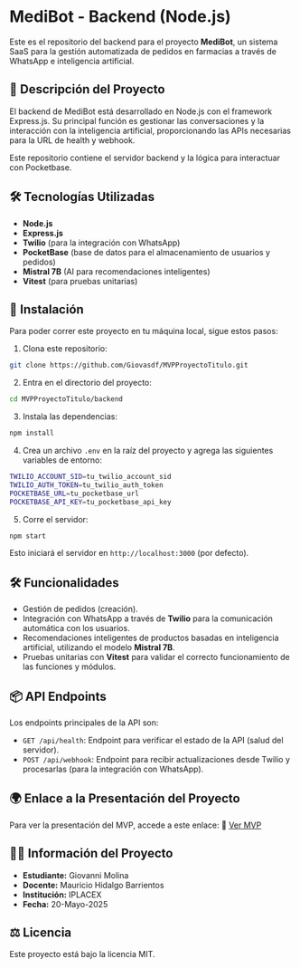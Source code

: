 # MediBot - Backend (Node.js)

Este es el repositorio del backend para el proyecto **MediBot**, un sistema SaaS para la gestión automatizada de pedidos en farmacias a través de WhatsApp e inteligencia artificial.

## 🚀 Descripción del Proyecto
El backend de MediBot está desarrollado en Node.js con el framework Express.js. Su principal función es gestionar las conversaciones y la interacción con la inteligencia artificial, proporcionando las APIs necesarias para la URL de health y webhook.

Este repositorio contiene el servidor backend y la lógica para interactuar con Pocketbase.

## 🛠️ Tecnologías Utilizadas
- **Node.js**
- **Express.js**
- **Twilio** (para la integración con WhatsApp)
- **PocketBase** (base de datos para el almacenamiento de usuarios y pedidos)
- **Mistral 7B** (AI para recomendaciones inteligentes)
- **Vitest** (para pruebas unitarias)

## 🔧 Instalación
Para poder correr este proyecto en tu máquina local, sigue estos pasos:
1. Clona este repositorio:
```bash
git clone https://github.com/Giovasdf/MVPProyectoTitulo.git
```
2. Entra en el directorio del proyecto:
```bash
cd MVPProyectoTitulo/backend
```
3. Instala las dependencias:
```bash
npm install
```
4. Crea un archivo `.env` en la raíz del proyecto y agrega las siguientes variables de entorno:
```bash
TWILIO_ACCOUNT_SID=tu_twilio_account_sid
TWILIO_AUTH_TOKEN=tu_twilio_auth_token
POCKETBASE_URL=tu_pocketbase_url
POCKETBASE_API_KEY=tu_pocketbase_api_key
```
5. Corre el servidor:
```bash
npm start
```
Esto iniciará el servidor en `http://localhost:3000` (por defecto).

## 🛠️ Funcionalidades
- Gestión de pedidos (creación).
- Integración con WhatsApp a través de **Twilio** para la comunicación automática con los usuarios.
- Recomendaciones inteligentes de productos basadas en inteligencia artificial, utilizando el modelo **Mistral 7B**.
- Pruebas unitarias con **Vitest** para validar el correcto funcionamiento de las funciones y módulos.


## 📦 API Endpoints
Los endpoints principales de la API son:
- `GET /api/health`: Endpoint para verificar el estado de la API (salud del servidor).
- `POST /api/webhook`: Endpoint para recibir actualizaciones desde Twilio y procesarlas (para la integración con WhatsApp).


## 🌍 Enlace a la Presentación del Proyecto
Para ver la presentación del MVP, accede a este enlace:
🔗 [Ver MVP](https://mvpproyectotitulo-production.up.railway.app/login)

## 👨‍🎓 Información del Proyecto
- **Estudiante:** Giovanni Molina
- **Docente:** Mauricio Hidalgo Barrientos
- **Institución:** IPLACEX
- **Fecha:** 20-Mayo-2025

## ⚖️ Licencia
Este proyecto está bajo la licencia MIT.
